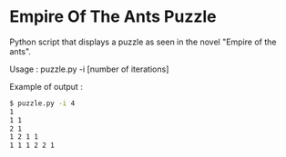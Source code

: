 # Empire Of The Ants Puzzle

Python script that displays a puzzle as seen in the novel "Empire of the ants".

Usage : puzzle.py -i [number of iterations]

Example of output :
```bash
$ puzzle.py -i 4
1
1 1
2 1
1 2 1 1
1 1 1 2 2 1
```
